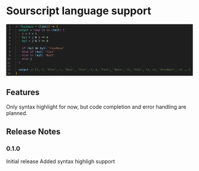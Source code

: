 # Sourscript language support

![demo](./images/demo.png)

## Features

Only syntax highlight for now, but code completion and error handling are planned.

## Release Notes

### 0.1.0

Initial release
Added syntax highligh support
